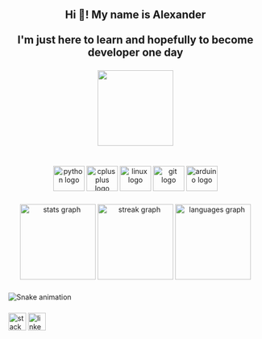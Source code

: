 <h2 align="center">Hi 👋! My name is Alexander<br><br>I'm just here to learn and hopefully to become developer one day</h2>

###

<div align="center">
  <img height="150" src="https://avatars.githubusercontent.com/u/116446513?v=4"  />
</div>

###

<br clear="both">

<div align="center">
  <img src="https://cdn.jsdelivr.net/gh/devicons/devicon/icons/python/python-original.svg" height="50" width="62" alt="python logo"  />
  <img src="https://cdn.jsdelivr.net/gh/devicons/devicon/icons/cplusplus/cplusplus-original.svg" height="50" width="62" alt="cplusplus logo"  />
  <img src="https://cdn.jsdelivr.net/gh/devicons/devicon/icons/linux/linux-original.svg" height="50" width="62" alt="linux logo"  />
  <img src="https://cdn.jsdelivr.net/gh/devicons/devicon/icons/git/git-original.svg" height="50" width="62" alt="git logo"  />
  <img src="https://cdn.jsdelivr.net/gh/devicons/devicon/icons/arduino/arduino-original.svg" height="50" width="62" alt="arduino logo"  />
</div>

###

<div align="center">
  <img src="https://github-readme-stats.vercel.app/api?username=whuzurbuddha&repo=whuzurbuddha&hide_title=false&hide_rank=false&show_icons=true&include_all_commits=true&count_private=true&disable_animations=false&theme=dracula&locale=en&hide_border=false" height="150" alt="stats graph"  />
  <img src="https://streak-stats.demolab.com?user=whuzurbuddha&locale=en&mode=daily&theme=dracula&hide_border=false&border_radius=5" height="150" alt="streak graph"  />
  <img src="https://github-readme-stats.vercel.app/api/top-langs?username=whuzurbuddha&repo=whuzurbuddha/codepracticing/rust&repo=whuzurbuddha/rustynux&repo=whuzurbuddha/rust_code_fragments&locale=en&hide_title=false&layout=compact&card_width=320&langs_count=5&theme=dracula&hide_border=false" height="150" alt="languages graph"  />
</div>

###

###


   ![Snake animation](https://github.com/whuzurbuddha/whuzurbuddha/blob/output/github-contribution-grid-snake.svg)


###

<div align="left">
  <img src="https://img.shields.io/static/v1?message=Stackoverflow&logo=stackoverflow&label=&color=FE7A16&logoColor=white&labelColor=&style=for-the-badge" height="35" alt="stackoverflow logo"  />
  <a href="https://www.linkedin.com/in/alexander-p%C3%A4plow-437672255/" target="_blank">
    <img src="https://img.shields.io/static/v1?message=LinkedIn&logo=linkedin&label=&color=0077B5&logoColor=white&labelColor=&style=for-the-badge" height="35" alt="linkedin logo"  />
  </a>
</div>
